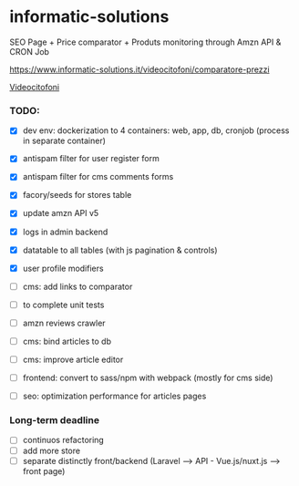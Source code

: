# informatic-solutions
SEO Page + Price comparator + Produts monitoring through Amzn API & CRON Job

https://www.informatic-solutions.it/videocitofoni/comparatore-prezzi 

<a href="https://www.informatic-solutions.it/videocitofoni" rel="follow">Videocitofoni</a>

### TODO:

- [x] dev env: dockerization to 4 containers: web, app, db, cronjob (process in separate container)
- [x] antispam filter for user register form
- [x] antispam filter for cms comments forms
- [x] facory/seeds for stores table
- [x] update amzn API v5
- [x] logs in admin backend
- [x] datatable to all tables (with js pagination & controls)
- [x] user profile modifiers
- [ ] cms: add links to comparator
- [ ] to complete unit tests
- [ ] amzn reviews crawler
- [ ] cms: bind articles to db
- [ ] cms: improve article editor
- [ ] frontend: convert to sass/npm with webpack (mostly for cms side)
- [ ] seo: optimization performance for articles pages







### Long-term deadline

- [ ] continuos refactoring
- [ ] add more store
- [ ] separate distinctly front/backend (Laravel --> API - Vue.js/nuxt.js --> front page)
